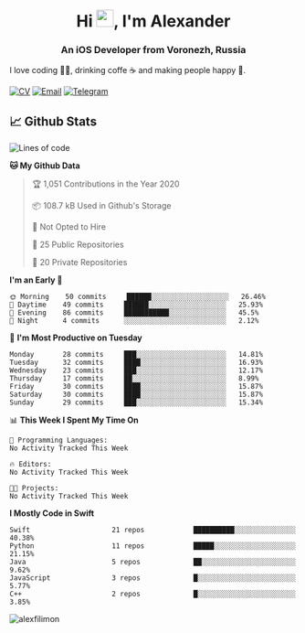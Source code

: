 <h1 align="center">Hi <img src="https://raw.githubusercontent.com/MartinHeinz/MartinHeinz/master/wave.gif" width="30px">, I'm Alexander</h1>
<h3 align="center">An iOS Developer from Voronezh, Russia</h3>

I love coding 👨‍💻, drinking coffe ☕️ and making people happy 🎊.

[![CV](https://img.shields.io/badge/CV-Александр%20Филимонов-14b420)](http://alexfilimon.github.io/)
[![Email](https://img.shields.io/badge/Email-as.filimonov@mail.ru-f39f37)](mailto:as.filimonov@mail.ru)
[![Telegram](https://img.shields.io/badge/Telegram-alexfilimon-1686b1)](https://t.me/alexfilimon)

## 📈 Github Stats

<!--START_SECTION:waka-->
![Lines of code](https://img.shields.io/badge/From%20Hello%20World%20I%27ve%20Written-481355%20lines%20of%20code-blue)

**🐱 My Github Data** 

> 🏆 1,051 Contributions in the Year 2020
 > 
> 📦 108.7 kB Used in Github's Storage 
 > 
> 🚫 Not Opted to Hire
 > 
> 📜 25 Public Repositories
 > 
> 🔑 20 Private Repositories 

**I'm an Early 🐤** 

```text
🌞 Morning    50 commits     ██████░░░░░░░░░░░░░░░░░░░   26.46% 
🌆 Daytime    49 commits     ██████░░░░░░░░░░░░░░░░░░░   25.93% 
🌃 Evening    86 commits     ███████████░░░░░░░░░░░░░░   45.5% 
🌙 Night      4 commits      ░░░░░░░░░░░░░░░░░░░░░░░░░   2.12%

```
📅 **I'm Most Productive on Tuesday** 

```text
Monday       28 commits     ███░░░░░░░░░░░░░░░░░░░░░░   14.81% 
Tuesday      32 commits     ████░░░░░░░░░░░░░░░░░░░░░   16.93% 
Wednesday    23 commits     ███░░░░░░░░░░░░░░░░░░░░░░   12.17% 
Thursday     17 commits     ██░░░░░░░░░░░░░░░░░░░░░░░   8.99% 
Friday       30 commits     ████░░░░░░░░░░░░░░░░░░░░░   15.87% 
Saturday     30 commits     ████░░░░░░░░░░░░░░░░░░░░░   15.87% 
Sunday       29 commits     ███░░░░░░░░░░░░░░░░░░░░░░   15.34%

```


📊 **This Week I Spent My Time On** 

```text
💬 Programming Languages: 
No Activity Tracked This Week

🔥 Editors: 
No Activity Tracked This Week

🐱‍💻 Projects: 
No Activity Tracked This Week

```

**I Mostly Code in Swift** 

```text
Swift                    21 repos            ██████████░░░░░░░░░░░░░░░   40.38% 
Python                   11 repos            █████░░░░░░░░░░░░░░░░░░░░   21.15% 
Java                     5 repos             ██░░░░░░░░░░░░░░░░░░░░░░░   9.62% 
JavaScript               3 repos             █░░░░░░░░░░░░░░░░░░░░░░░░   5.77% 
C++                      2 repos             █░░░░░░░░░░░░░░░░░░░░░░░░   3.85%

```



<!--END_SECTION:waka-->

<img align="center" src="https://github-readme-stats.vercel.app/api?username=alexfilimon&show_icons=true" alt="alexfilimon" />
